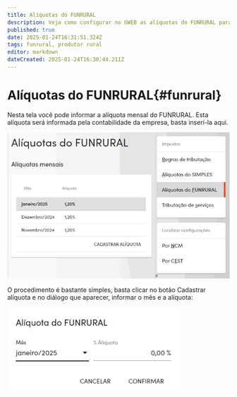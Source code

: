 ```yaml
---
title: Alíquotas do FUNRURAL
description: Veja como configurar no GWEB as alíquotas do FUNRURAL para os produtores rurais.
published: true
date: 2025-01-24T16:31:51.324Z
tags: funrural, produtor rural
editor: markdown
dateCreated: 2025-01-24T16:30:44.211Z
---
```


# Alíquotas do FUNRURAL{#funrural}

Nesta tela você pode informar a alíquota mensal do FUNRURAL. Esta alíquota será informada pela contabilidade da empresa, basta inserí-la aqui.

![Alíquotas FUNRURAL](/config/impostos/aliquotas_funrural.png)

O procedimento é bastante simples, basta clicar no botão <span class=mat-button>Cadastrar alíquota</span> e no diálogo que aparecer, informar o mês e a alíquota:

![Formulário FUNRURAL](/config/impostos/formulario_funrural.png)
